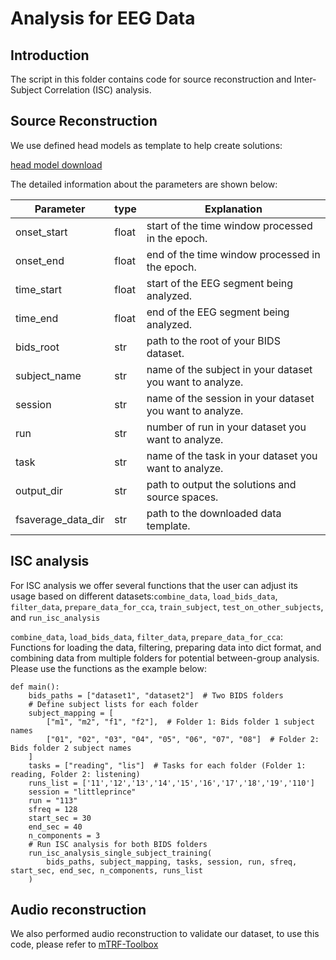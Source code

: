 # Analysis for EEG Data

## Introduction

The script in this folder contains code for source reconstruction and Inter-Subject Correlation (ISC) analysis.

## Source Reconstruction

We use defined head models as template to help create solutions:

[head model download](https://github.com/connectomicslab/connectomemapper3)

The detailed information about the parameters are shown below:

| Parameter                   | type  | Explanation                                                  |
| --------------------------- | ----- | ------------------------------------------------------------ |
| onset_start                 | float | start of the time window processed in the epoch.             |
| onset_end                   | float | end of the time window processed in the epoch.               |
| time_start                  | float | start of the EEG segment being analyzed.                     |
| time_end                    | float | end of the EEG segment being analyzed.                       | 
| bids_root                   | str   | path to the root of your BIDS dataset.                       |
| subject_name                | str   | name of the subject in your dataset you want to analyze.     |
| session                     | str   | name of the session in your dataset you want to analyze.     |
| run                         | str   | number of run in your dataset you want to analyze.           |
| task                        | str   | name of the task in your dataset you want to analyze.        |
| output_dir                  | str   | path to output the solutions and source spaces.              |
| fsaverage_data_dir          | str   | path to the downloaded data template.                        |

## ISC analysis

For ISC analysis we offer several functions that the user can adjust its usage based on different datasets:`combine_data`, `load_bids_data`, `filter_data`, `prepare_data_for_cca`, `train_subject`, `test_on_other_subjects`, and `run_isc_analysis`

`combine_data`, `load_bids_data`, `filter_data`, `prepare_data_for_cca`: Functions for loading the data, filtering, preparing data into dict format, and combining data from multiple folders for potential between-group analysis. Please use the functions as the example below:

```
def main():
    bids_paths = ["dataset1", "dataset2"]  # Two BIDS folders
    # Define subject lists for each folder
    subject_mapping = [
        ["m1", "m2", "f1", "f2"],  # Folder 1: Bids folder 1 subject names
        ["01", "02", "03", "04", "05", "06", "07", "08"]  # Folder 2: Bids folder 2 subject names
    ]
    tasks = ["reading", "lis"]  # Tasks for each folder (Folder 1: reading, Folder 2: listening)
    runs_list = ['11','12','13','14','15','16','17','18','19','110']
    session = "littleprince"
    run = "113"
    sfreq = 128
    start_sec = 30
    end_sec = 40
    n_components = 3  
    # Run ISC analysis for both BIDS folders
    run_isc_analysis_single_subject_training(
        bids_paths, subject_mapping, tasks, session, run, sfreq, start_sec, end_sec, n_components, runs_list
    )
```

## Audio reconstruction
We also performed audio reconstruction to validate our dataset, to use this code, please refer to [mTRF-Toolbox](https://sourceforge.net/projects/aespa/)
